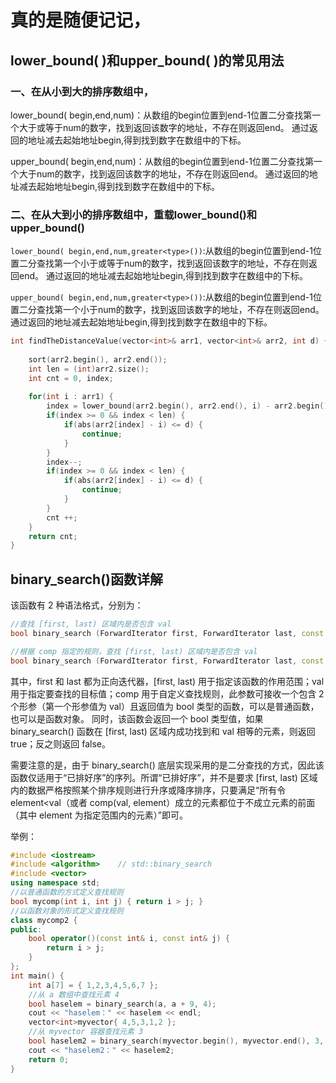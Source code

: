 # 真的是随便记记，

## lower_bound( )和upper_bound( )的常见用法

### 一、在从小到大的排序数组中，

lower_bound( begin,end,num)：从数组的begin位置到end-1位置二分查找第一个大于或等于num的数字，找到返回该数字的地址，不存在则返回end。
通过返回的地址减去起始地址begin,得到找到数字在数组中的下标。

upper_bound( begin,end,num)：从数组的begin位置到end-1位置二分查找第一个大于num的数字，找到返回该数字的地址，不存在则返回end。
通过返回的地址减去起始地址begin,得到找到数字在数组中的下标。


### 二、在从大到小的排序数组中，重载lower_bound()和upper_bound()

`lower_bound( begin,end,num,greater<type>())`:从数组的begin位置到end-1位置二分查找第一个小于或等于num的数字，找到返回该数字的地址，不存在则返回end。
通过返回的地址减去起始地址begin,得到找到数字在数组中的下标。

`upper_bound( begin,end,num,greater<type>())`:从数组的begin位置到end-1位置二分查找第一个小于num的数字，找到返回该数字的地址，不存在则返回end。
通过返回的地址减去起始地址begin,得到找到数字在数组中的下标。
	
```c++
int findTheDistanceValue(vector<int>& arr1, vector<int>& arr2, int d) {
    
    sort(arr2.begin(), arr2.end());
    int len = (int)arr2.size();
    int cnt = 0, index;
        
    for(int i : arr1) {
        index = lower_bound(arr2.begin(), arr2.end(), i) - arr2.begin();
        if(index >= 0 && index < len) {
            if(abs(arr2[index] - i) <= d) {
                continue;
            }
        }
        index--;
        if(index >= 0 && index < len) {
            if(abs(arr2[index] - i) <= d) {
                continue;
            }
        }
        cnt ++;
    }
    return cnt;
}
 ```
	
##  binary_search()函数详解

该函数有 2 种语法格式，分别为：
```c++
//查找 [first, last) 区域内是否包含 val
bool binary_search (ForwardIterator first, ForwardIterator last, const T& val);

//根据 comp 指定的规则，查找 [first, last) 区域内是否包含 val
bool binary_search (ForwardIterator first, ForwardIterator last, const T& val, Compare comp);
```

其中，first 和 last 都为正向迭代器，[first, last) 用于指定该函数的作用范围；val 用于指定要查找的目标值；comp 用于自定义查找规则，此参数可接收一个包含 2 个形参（第一个形参值为 val）且返回值为 bool 类型的函数，可以是普通函数，也可以是函数对象。
同时，该函数会返回一个 bool 类型值，如果 binary_search() 函数在 [first, last) 区域内成功找到和 val 相等的元素，则返回 true；反之则返回 false。

需要注意的是，由于 binary_search() 底层实现采用的是二分查找的方式，因此该函数仅适用于“已排好序”的序列。所谓“已排好序”，并不是要求 [first, last) 区域内的数据严格按照某个排序规则进行升序或降序排序，只要满足“所有令 element<val（或者 comp(val, element）成立的元素都位于不成立元素的前面（其中 element 为指定范围内的元素）”即可。

举例：
```c++
#include <iostream>     
#include <algorithm>    // std::binary_search
#include <vector>       
using namespace std;
//以普通函数的方式定义查找规则
bool mycomp(int i, int j) { return i > j; }
//以函数对象的形式定义查找规则
class mycomp2 {
public:
    bool operator()(const int& i, const int& j) {
        return i > j;
    }
};
int main() {
    int a[7] = { 1,2,3,4,5,6,7 };
    //从 a 数组中查找元素 4
    bool haselem = binary_search(a, a + 9, 4);
    cout << "haselem：" << haselem << endl;
    vector<int>myvector{ 4,5,3,1,2 };
    //从 myvector 容器查找元素 3
    bool haselem2 = binary_search(myvector.begin(), myvector.end(), 3, mycomp2());
    cout << "haselem2：" << haselem2;
    return 0;
}
```


